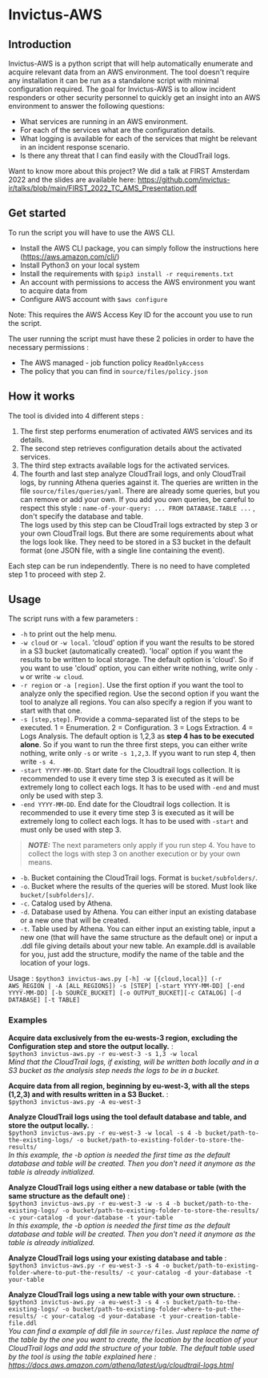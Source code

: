 # Invictus-AWS

## Introduction
Invictus-AWS is a python script that will help automatically enumerate and acquire relevant data from an AWS environment.
The tool doesn't require any installation it can be run as a standalone script with minimal configuration required.
The goal for Invictus-AWS is to allow incident responders or other security personnel to quickly get an insight into an AWS environment to answer the following questions:
- What services are running in an AWS environment.
- For each of the services what are the configuration details.
- What logging is available for each of the services that might be relevant in an incident response scenario. 
- Is there any threat that I can find easily with the CloudTrail logs.

Want to know more about this project?
We did a talk at FIRST Amsterdam 2022 and the slides are available here:
https://github.com/invictus-ir/talks/blob/main/FIRST_2022_TC_AMS_Presentation.pdf


## Get started

To run the script you will have to use the AWS CLI. 

- Install the AWS CLI package, you can simply follow the instructions here (https://aws.amazon.com/cli/) 
- Install Python3 on your local system
- Install the requirements with `$pip3 install -r requirements.txt`
- An account with permissions to access the AWS environment you want to acquire data from
- Configure AWS account with `$aws configure`

Note: This requires the AWS Access Key ID for the account you use to run the script.

The user running the script must have these 2 policies in order to have the necessary permissions :
* The AWS managed - job function policy `ReadOnlyAccess`
* The policy that you can find in `source/files/policy.json`

## How it works

The tool is divided into 4 different steps :
1. The first step performs enumeration of activated AWS services and its details.
2. The second step retrieves configuration details about the activated services.
3. The third step extracts available logs for the activated services.
4. The fourth and last step analyze CloudTrail logs, and only CloudTrail logs, by running Athena queries against it. The queries are written in the file `source/files/queries/yaml`. There are already some queries, but you can remove or add your own. If you add you own queries, be careful to respect this style : `name-of-your-query: ... FROM DATABASE.TABLE ...` , don't specify the database and table.  
The logs used by this step can be CloudTrail logs extracted by step 3 or your own CloudTrail logs. But there are some requirements about what the logs look like. They need to be stored in a S3 bucket in the default format (one JSON file, with a single line containing the event). 

Each step can be run independently. There is no need to have completed step 1 to proceed with step 2.

## Usage

The script runs with a few parameters :  
* `-h` to print out the help menu.
* `-w cloud` or `-w local`. 'cloud' option if you want the results to be stored in a S3 bucket (automatically created). 'local' option if you want the results to be written to local storage. The default option is 'cloud'. So if you want to use 'cloud' option, you can either write nothing, write only `-w` or write `-w cloud`.
* `-r region` or `-a [region]`. Use the first option if you want the tool to analyze only the specified region. Use the second option if you want the tool to analyze all regions. You can also specify a region if you want to start with that one.
* `-s [step,step]`. Provide a comma-separated list of the steps to be executed. 1 = Enumeration. 2 = Configuration. 3 = Logs Extraction. 4 = Logs Analysis. The default option is 1,2,3 as **step 4 has to be executed alone**. So if you want to run the three first steps, you can either write nothing, write only `-s` or write `-s 1,2,3`. If yyou want to run step 4, then write `-s 4`.
* `-start YYYY-MM-DD`. Start date for the Cloudtrail logs collection. It is recommended to use it every time step 3 is executed as it will be extremely long to collect each logs. It has to be used with `-end` and must only be used with step 3.
* `-end YYYY-MM-DD`. End date for the Cloudtrail logs collection. It is recommended to use it every time step 3 is executed as it will be extremely long to collect each logs. It has to be used with `-start` and must only be used with step 3.
> **_NOTE:_**  The next parameters only apply if you run step 4. You have to collect the logs with step 3 on another execution or by your own means.

* `-b`. Bucket containing the CloudTrail logs. Format is `bucket/subfolders/`.
* `-o`. Bucket where the results of the queries will be stored. Must look like `bucket/[subfolders]/`.
* `-c`. Catalog used by Athena.
* `-d`. Database used by Athena. You can either input an existing database or a new one that will be created.
* `-t`. Table used by Athena. You can either input an existing table, input a new one (that will have the same structure as the default one) or input a .ddl file giving details about your new table. An example.ddl is available for you, just add the structure, modify the name of the table and the location of your logs.

Usage : `$python3 invictus-aws.py [-h] -w [{cloud,local}] (-r AWS_REGION | -A [ALL_REGIONS]) -s [STEP] [-start YYYY-MM-DD] [-end YYYY-MM-DD] [-b SOURCE_BUCKET] [-o OUTPUT_BUCKET][-c CATALOG] [-d DATABASE] [-t TABLE]`

### Examples

**Acquire data exclusively from the eu-wests-3 region, excluding the Configuration step and store the output locally.** :    
`$python3 invictus-aws.py -r eu-west-3 -s 1,3 -w local`  
*Mind that the CloudTrail logs, if existing, will be written both locally and in a S3 bucket as the analysis step needs the logs to be in a bucket.*

**Acquire data from all region, beginning by eu-west-3, with all the steps (1,2,3) and with results written in a S3 Bucket.** :   
`$python3 invictus-aws.py -A eu-west-3`

**Analyze CloudTrail logs using the tool default database and table, and store the output locally.** :  
`$python3 invictus-aws.py -r eu-west-3 -w local -s 4 -b bucket/path-to-the-existing-logs/ -o bucket/path-to-existing-folder-to-store-the-results/`  
*In this example, the -b option is needed the first time as the default database and table will be created. Then you don't need it anymore as the table is already initialized.*

**Analyze CloudTrail logs using either a new database or table (with the same structure as the default one)** :  
`$python3 invictus-aws.py -r eu-west-3 -w -s 4 -b bucket/path-to-the-existing-logs/ -o bucket/path-to-existing-folder-to-store-the-results/ -c your-catalog -d your-database -t your-table`  
*In this example, the -b option is needed the first time as the default database and table will be created. Then you don't need it anymore as the table is already initialized.*

**Analyze CloudTrail logs using your existing database and table** :  
`$python3 invictus-aws.py -r eu-west-3 -s 4 -o bucket/path-to-existing-folder-where-to-put-the-results/ -c your-catalog -d your-database -t your-table`

**Analyze CloudTrail logs using a new table with your own structure.** :  
`$python3 invictus-aws.py -a eu-west-3 -s 4 -s bucket/path-to-the-existing-logs/ -o bucket/path-to-existing-folder-where-to-put-the-results/ -c your-catalog -d your-database -t your-creation-table-file.ddl`  
*You can find a example of ddl file in `source/files`. Just replace the name of the table by the one you want to create, the location by the location of your CloudTrail logs and add the structure of your table. The default table used by the tool is using the table explained here : https://docs.aws.amazon.com/athena/latest/ug/cloudtrail-logs.html*
